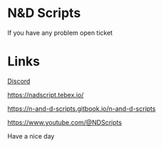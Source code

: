 # N&D Scripts
If you have any problem open ticket

# Links
[Discord](https://discord.gg/mgSrvW2ZPz)

https://nadscript.tebex.io/

https://n-and-d-scripts.gitbook.io/n-and-d-scripts

https://www.youtube.com/@NDScripts


Have a nice day
